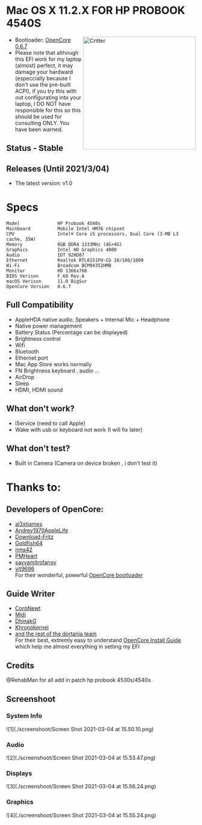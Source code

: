 # Mac OS X 11.2.X FOR HP PROBOOK 4540S
<img align="right" src="https://www.notebookcheck.net/fileadmin/_processed_/csm_4540s_Teaser_05_aee6d04108.jpg" alt="Critter" width="300">

* Bootloader: [OpenCore 0.6.7](https://github.com/acidanthera/OpenCorePkg/releases/tag/0.6.7)
* Please note that although this EFI work for my laptop (almost) perfect, it may damage your hardward (especcially because I don't use the pre-built ACPI), if you try this with out configurating into your laptop, I DO NOT have responsible for this so this should be used for consulting ONLY. You have been warned.

## Status - Stable

## Releases (Until 2021/3/04)
- The latest version: v1.0

# Specs
```
Model              HP Probook 4540s
Mainboard          Mobile Intel HM76 chipset
CPU                Intel® Core i5 processors, Dual Core (3-MB L3 cache, 35W)
Memory             8GB DDR4 1333MHz (4G+4G)
Graphics           Intel HD Graphics 4000
Audio              IDT 92HD87
Ethernet           Realtek RTL8151FH-CG 10/100/1000
Wi-Fi              Broadcom BCM94352HMB
Monitor            HD 1366x768
BIOS Verison       F.68 Rev.A
macOS Verison      11.0 BigSur
OpenCore Version   0.6.7
```
## Full Compatibility
- AppleHDA native audio, Speakers + Internal Mic + Headphone
- Native power management
- Battery Status (Percentage can be displayed)
- Brightness control 
- Wifi
- Bluetooth
- Ethernet port
- Mac App Store works normally
- FN Brightness keyboard . audio ...
- AirDrop
- Sleep
- HDMI, HDMI sound

## What don't work?  
- iService (need to call Apple)
- Wake with usb or keyboard not work (I will fix later)

## What don't test?
-  Built in Camera (Camera on device broken , i don't test it)

# Thanks to:
## **Developers of OpenCore**:
* [al3xtjames](https://github.com/al3xtjames)
* [Andrey1970AppleLife](https://github.com/Andrey1970AppleLife)
* [Download-Fritz](https://github.com/Download-Fritz)
* [Goldfish64](https://github.com/Goldfish64)
* [nms42](https://github.com/nms42)
* [PMHeart](https://github.com/PMHeart)
* [savvamitrofanov](https://github.com/savvamitrofanov)
* [vit9696](https://github.com/vit9696)  
For their wonderful, powerful [OpenCore bootloader](https://github.com/acidanthera/OpenCorePkg)
## **Guide Writer**
* [CorpNewt](https://github.com/corpnewt)
* [Midi](https://github.com/midi1996)
* [DhinakG](https://github.com/dhinakg)
* [Khronokernel](https://github.com/khronokernel)
* [and the rest of the dortania team](https://github.com/dortania)  
For their best, extremly easy to understand [OpenCore Install Guide](https://dortania.github.io/OpenCore-Install-Guide/) which help me almost everything in setting my EFI

## Credits
@RehabMan for all add in patch hp probook 4530s/4540s

## Screenshoot
### System Info
![1](./screenshoot/Screen Shot 2021-03-04 at 15.50.10.png)
### Audio
![2](./screenshoot/Screen Shot 2021-03-04 at 15.53.47.png)
### Displays
![3](./screenshoot/Screen Shot 2021-03-04 at 15.56.24.png)
### Graphics
![4](./screenshoot/Screen Shot 2021-03-04 at 15.55.24.png)